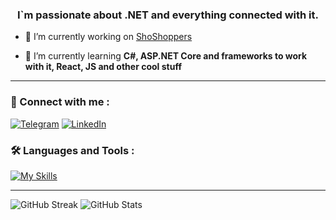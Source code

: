 <h3 align="center">I`m passionate about .NET and everything connected with it.</h3>

- 🔭 I’m currently working on [ShoShoppers](https://github.com/ShindQQ/ShoShoppers)

- 🌱 I’m currently learning **C#, ASP.NET Core and frameworks to work with it, React, JS and other cool stuff**

---

### :bell: Connect with me :
[![Telegram](https://img.shields.io/badge/telegram-2A8BD2?style=for-the-badge&logo=telegram&logoColor=white)](https://t.me/Shindd)
[![LinkedIn](https://img.shields.io/badge/linkedin-blue?style=for-the-badge&logo=linkedin&logoColor=white)](https://www.linkedin.com/in/denysfedorovshindqq/)

### :hammer_and_wrench: Languages and Tools :

[![My Skills](https://skillicons.dev/icons?i=dotnet,cs,mysql,react,js,tailwind,docker,jenkins,nginx,git,linux&perline=3)](https://skillicons.dev)

----
![GitHub Streak](https://streak-stats.demolab.com?user=shindqq&theme=tokyonight&hide_border=true)
![GitHub Stats](https://github-readme-stats.vercel.app/api?username=shindqq&show_icons=true&theme=tokyonight&hide_border=true)
